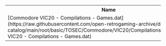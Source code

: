 <table>
<tr><th>Name</th><th>Size</th></tr>
<tr><td>[Commodore VIC20 - Compilations - Games.dat](https://raw.githubusercontent.com/open-retrogaming-archive/dat-catalog/main/root/basic/TOSEC/Commodore/VIC20/Compilations/Games/Commodore VIC20 - Compilations - Games.dat)</td><td>1195</td></tr>
</table>
